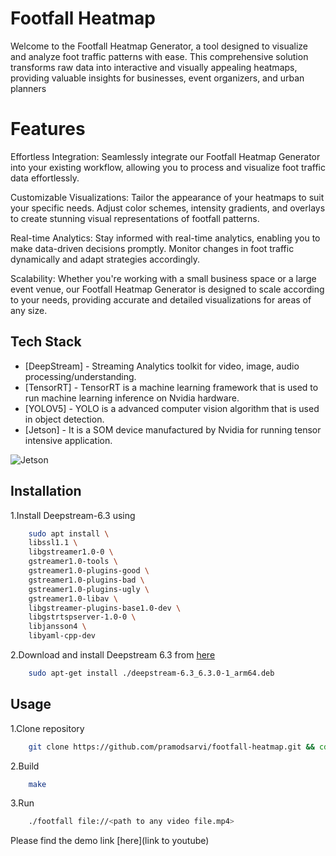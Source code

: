 
# Footfall Heatmap

Welcome to the Footfall Heatmap Generator, a tool designed to visualize and analyze foot traffic patterns with ease. This comprehensive solution transforms raw data into interactive and visually appealing heatmaps, providing valuable insights for businesses, event organizers, and urban planners

# Features
Effortless Integration: Seamlessly integrate our Footfall Heatmap Generator into your existing workflow, allowing you to process and visualize foot traffic data effortlessly.

Customizable Visualizations: Tailor the appearance of your heatmaps to suit your specific needs. Adjust color schemes, intensity gradients, and overlays to create stunning visual representations of footfall patterns.

Real-time Analytics: Stay informed with real-time analytics, enabling you to make data-driven decisions promptly. Monitor changes in foot traffic dynamically and adapt strategies accordingly.

Scalability: Whether you're working with a small business space or a large event venue, our Footfall Heatmap Generator is designed to scale according to your needs, providing accurate and detailed visualizations for areas of any size.

## Tech Stack

- [DeepStream] - Streaming Analytics toolkit for video, image, audio processing/understanding.
- [TensorRT] - TensorRT is a machine learning framework that is used to run machine learning inference on Nvidia hardware.
- [YOLOV5] - YOLO is a advanced computer vision algorithm that is used in object detection.
- [Jetson] - It is a SOM device manufactured by Nvidia for running tensor intensive application.

![Jetson](https://i.imgur.com/eCMj2EV.jpg)



## Installation

1.Install Deepstream-6.3 using 

```bash
    sudo apt install \
    libssl1.1 \
    libgstreamer1.0-0 \
    gstreamer1.0-tools \
    gstreamer1.0-plugins-good \
    gstreamer1.0-plugins-bad \
    gstreamer1.0-plugins-ugly \
    gstreamer1.0-libav \
    libgstreamer-plugins-base1.0-dev \
    libgstrtspserver-1.0-0 \
    libjansson4 \
    libyaml-cpp-dev
```

2.Download and install Deepstream 6.3 from [here]( https://catalog.ngc.nvidia.com/orgs/nvidia/resources/deepstream)
```bash
    sudo apt-get install ./deepstream-6.3_6.3.0-1_arm64.deb
```

## Usage

1.Clone repository 

```bash
    git clone https://github.com/pramodsarvi/footfall-heatmap.git && cd footfall-heatmap
```

2.Build 
```bash
    make
```

3.Run
```bash
    ./footfall file://<path to any video file.mp4>
```

Please find the demo link [here](link to youtube)